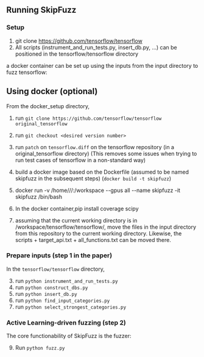 

## Running SkipFuzz


### Setup 
1. git clone https://github.com/tensorflow/tensorflow 
2. All scripts (instrument_and_run_tests.py, insert_db.py, ...) can be positioned in the tensorflow/tensorflow directory

a docker container can be set up using the inputs from the input directory to fuzz tensorflow:


## Using docker (optional) 
From the docker_setup directory,

1. run `git clone https://github.com/tensorflow/tensorflow original_tensorflow`
2. run `git checkout <desired version number>`

3. run `patch` on `tensorflow.diff` on the tensorflow repository (in a original_tensorflow directory) (This removes some issues when trying to run test cases of tensorflow in a non-standard way)
4. build a docker image based on the Dockerfile (assumed to be named skipfuzz in the subsequent steps) (`docker build -t skipfuzz`)
5. docker run -v /home/<user>/<directory containing the tensorflow directory>/:/workspace --gpus all --name skipfuzz -it skipfuzz /bin/bash
6. In the docker container,pip install coverage scipy
7. assuming that the current working directory is in /workspace/tensorflow/tensorflow/, move the files in the input directory from this repository to the current working directory. Likewise, the scripts + target_api.txt + all_functions.txt can be moved there.

### Prepare inputs (step 1 in the paper)

In the `tensorflow/tensorflow` directory,

3. run `python instrument_and_run_tests.py`
4. run `python construct_dbs.py`
5. run `python insert_db.py`
6. run `python find_input_categories.py`
7. run `python select_strongest_categories.py`

### Active Learning-driven fuzzing (step 2)

The core functionability of SkipFuzz is the fuzzer:

9. Run `python fuzz.py`


